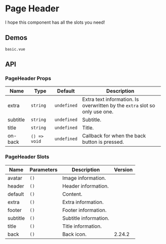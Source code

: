 <!--single-column-->

# Page Header

I hope this component has all the slots you need!

## Demos

```demo
basic.vue
```

## API

### PageHeader Props

| Name | Type | Default | Description |
| --- | --- | --- | --- |
| extra | `string` | `undefined` | Extra text information. Is overwritten by the `extra` slot so only use one. |
| subtitle | `string` | `undefined` | Subtitle. |
| title | `string` | `undefined` | Title. |
| on-back | `() => void` | `undefined` | Callback for when the back button is pressed. |

### PageHeader Slots

| Name     | Parameters | Description           | Version |
| -------- | ---------- | --------------------- | ------- |
| avatar   | `()`       | Image information.    |         |
| header   | `()`       | Header information.   |         |
| default  | `()`       | Content.              |         |
| extra    | `()`       | Extra information.    |         |
| footer   | `()`       | Footer information.   |         |
| subtitle | `()`       | Subtitle information. |         |
| title    | `()`       | Title information.    |         |
| back     | `()`       | Back icon.            | 2.24.2  |
